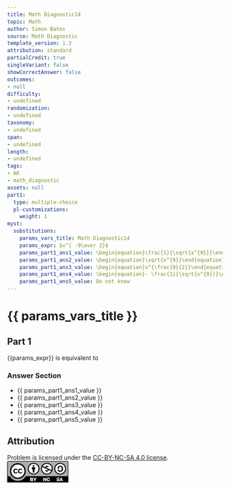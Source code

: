 ```yaml
---
title: Math Diagnostic14
topic: Math
author: Simon Bates
source: Math Diagnostic
template_version: 1.3
attribution: standard
partialCredit: true
singleVariant: false
showCorrectAnswer: false
outcomes:
- null
difficulty:
- undefined
randomization:
- undefined
taxonomy:
- undefined
span:
- undefined
length:
- undefined
tags:
- AK
- math_diagnostic
assets: null
part1:
  type: multiple-choice
  pl-customizations:
    weight: 1
myst:
  substitutions:
    params_vars_title: Math Diagnostic14
    params_expr: $x^{ -9\over 2}$
    params_part1_ans1_value: \begin{equation}\frac{1}{\sqrt{x^{9}}}\end{equation}
    params_part1_ans2_value: \begin{equation}\sqrt{x^{9}}\end{equation}
    params_part1_ans3_value: \begin{equation}x^{\frac{9}{2}}\end{equation}
    params_part1_ans4_value: \begin{equation}- \frac{1}{\sqrt{x^{9}}}\end{equation}
    params_part1_ans5_value: Do not know
---
```

# {{ params_vars_title }}

## Part 1

{{params_expr}} is equivalent to

### Answer Section

- {{ params_part1_ans1_value }}
- {{ params_part1_ans2_value }}
- {{ params_part1_ans3_value }}
- {{ params_part1_ans4_value }}
- {{ params_part1_ans5_value }}

## Attribution

Problem is licensed under the [CC-BY-NC-SA 4.0 license](https://creativecommons.org/licenses/by-nc-sa/4.0/).<br> ![The Creative Commons 4.0 license requiring attribution-BY, non-commercial-NC, and share-alike-SA license.](https://raw.githubusercontent.com/firasm/bits/master/by-nc-sa.png)